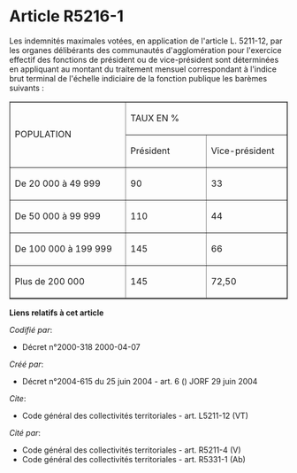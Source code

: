 # Article R5216-1

Les indemnités maximales votées, en application de l'article L. 5211-12, par les organes délibérants des communautés
d'agglomération pour l'exercice effectif des fonctions de président ou de vice-président sont déterminées en appliquant au
montant du traitement mensuel correspondant à l'indice brut terminal de l'échelle indiciaire de la fonction publique les
barèmes suivants : 

<table align="center" border="1" cellpadding="0" cellspacing="0" width="378">
  <tbody>
    <tr>
      <td rowspan="2" width="227">

POPULATION 

</td>
      <td colspan="2" width="151">

TAUX EN % 

</td>
    </tr>
    <tr>
      <td width="151">

Président 

</td>
      <td width="151">

Vice-président 

</td>
    </tr>
    <tr>
      <td valign="top" width="227">

De 20 000 à 49 999 

</td>
      <td valign="top" width="151">

90 

</td>
      <td valign="top" width="151">

33 

</td>
    </tr>
    <tr>
      <td valign="top" width="227">

De 50 000 à 99 999 

</td>
      <td valign="top" width="151">

110 

</td>
      <td valign="top" width="151">

44 

</td>
    </tr>
    <tr>
      <td valign="top" width="227">

De 100 000 à 199 999 

</td>
      <td valign="top" width="151">

145 

</td>
      <td valign="top" width="151">

66 

</td>
    </tr>
    <tr>
      <td valign="top" width="227">

Plus de 200 000 

</td>
      <td valign="top" width="151">

145 

</td>
      <td valign="top" width="151">

72,50

</td>
    </tr>
  </tbody>
</table>

**Liens relatifs à cet article**

_Codifié par_:

  - Décret n°2000-318 2000-04-07

_Créé par_:

  - Décret n°2004-615 du 25 juin 2004 - art. 6 () JORF 29 juin 2004

_Cite_:

  - Code général des collectivités territoriales - art. L5211-12 (VT)

_Cité par_:

  - Code général des collectivités territoriales - art. R5211-4 (V)
  - Code général des collectivités territoriales - art. R5331-1 (Ab)
